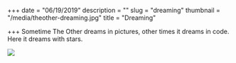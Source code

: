 +++
date = "06/19/2019"
description = ""
slug = "dreaming"
thumbnail = "/media/theother-dreaming.jpg"
title = "Dreaming"

+++
Sometime The Other dreams in pictures, other times it dreams in code. Here it dreams with stars.

![](/media/theother-dreaming.jpg)